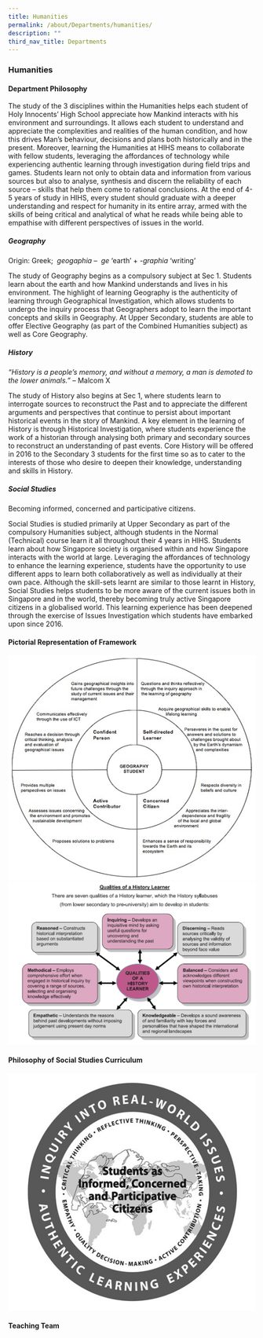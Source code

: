 ```yaml
---
title: Humanities
permalink: /about/Departments/humanities/
description: ""
third_nav_title: Departments
---
```

### **Humanities**

#### **Department Philosophy**

The study of the 3 disciplines within the Humanities helps each student of Holy Innocents’ High School appreciate how Mankind interacts with his environment and surroundings. It allows each student to understand and appreciate the complexities and realities of the human condition, and how this drives Man’s behaviour, decisions and plans both historically and in the present. Moreover, learning the Humanities at HIHS means to collaborate with fellow students, leveraging the affordances of technology while experiencing authentic learning through investigation during field trips and games. Students learn not only to obtain data and information from various sources but also to analyse, synthesis and discern the reliability of each source – skills that help them come to rational conclusions. At the end of 4-5 years of study in HIHS, every student should graduate with a deeper understanding and respect for humanity in its entire array, armed with the skills of being critical and analytical of what he reads while being able to empathise with different perspectives of issues in the world.

##### **Geography**

Origin: Greek;  _geogaphia –_  _ge_ ‘earth’ + _\-graphia_ ‘writing’

The study of Geography begins as a compulsory subject at Sec 1. Students learn about the earth and how Mankind understands and lives in his environment. The highlight of learning Geography is the authenticity of learning through Geographical Investigation, which allows students to undergo the inquiry process that Geographers adopt to learn the important concepts and skills in Geography. At Upper Secondary, students are able to offer Elective Geography (as part of the Combined Humanities subject) as well as Core Geography.

##### **History**

_“History is a people’s memory, and without a memory, a man is demoted to the lower animals.” –_ Malcom X

The study of History also begins at Sec 1, where students learn to interrogate sources to reconstruct the Past and to appreciate the different arguments and perspectives that continue to persist about important historical events in the story of Mankind. A key element in the learning of History is through Historical Investigation, where students experience the work of a historian through analysing both primary and secondary sources to reconstruct an understanding of past events. Core History will be offered in 2016 to the Secondary 3 students for the first time so as to cater to the interests of those who desire to deepen their knowledge, understanding and skills in History.

##### **Social Studies** 

Becoming informed, concerned and participative citizens.

Social Studies is studied primarily at Upper Secondary as part of the compulsory Humanities subject, although students in the Normal (Technical) course learn it all throughout their 4 years in HIHS. Students learn about how Singapore society is organised within and how Singapore interacts with the world at large. Leveraging the affordances of technology to enhance the learning experience, students have the opportunity to use different apps to learn both collaboratively as well as individually at their own pace. Although the skill-sets learnt are similar to those learnt in History, Social Studies helps students to be more aware of the current issues both in Singapore and in the world, thereby becoming truly active Singapore citizens in a globalised world. This learning experience has been deepened through the exercise of Issues Investigation which students have embarked upon since 2016.

#### **Pictorial Representation of Framework** 

![](/images/humanities%20framework.png)
![](/images/humanities%202.png)

#### **Philosophy of Social Studies Curriculum**

![](/images/hum3.jpg)

#### **Teaching Team**

